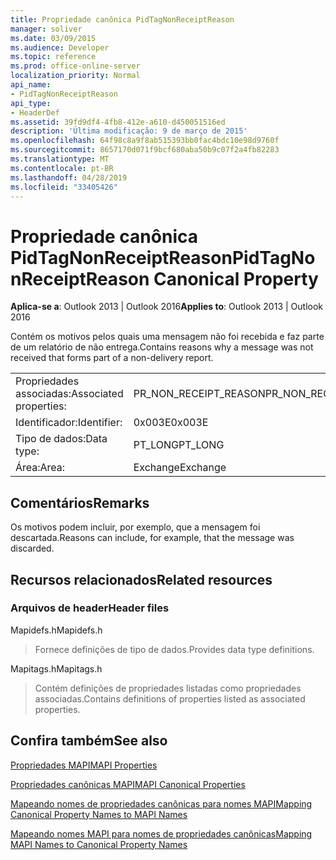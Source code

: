 ```yaml
---
title: Propriedade canônica PidTagNonReceiptReason
manager: soliver
ms.date: 03/09/2015
ms.audience: Developer
ms.topic: reference
ms.prod: office-online-server
localization_priority: Normal
api_name:
- PidTagNonReceiptReason
api_type:
- HeaderDef
ms.assetid: 39fd9df4-4fb8-412e-a610-d450051516ed
description: 'Última modificação: 9 de março de 2015'
ms.openlocfilehash: 64f98c8a9f8ab515393bb0fac4bdc10e98d9760f
ms.sourcegitcommit: 8657170d071f9bcf680aba50b9c07f2a4fb82283
ms.translationtype: MT
ms.contentlocale: pt-BR
ms.lasthandoff: 04/28/2019
ms.locfileid: "33405426"
---
```

# <a name="pidtagnonreceiptreason-canonical-property"></a><span data-ttu-id="c85be-103">Propriedade canônica PidTagNonReceiptReason</span><span class="sxs-lookup"><span data-stu-id="c85be-103">PidTagNonReceiptReason Canonical Property</span></span>

  
  
<span data-ttu-id="c85be-104">**Aplica-se a**: Outlook 2013 | Outlook 2016</span><span class="sxs-lookup"><span data-stu-id="c85be-104">**Applies to**: Outlook 2013 | Outlook 2016</span></span> 
  
<span data-ttu-id="c85be-105">Contém os motivos pelos quais uma mensagem não foi recebida e faz parte de um relatório de não entrega.</span><span class="sxs-lookup"><span data-stu-id="c85be-105">Contains reasons why a message was not received that forms part of a non-delivery report.</span></span>
  
|||
|:-----|:-----|
|<span data-ttu-id="c85be-106">Propriedades associadas:</span><span class="sxs-lookup"><span data-stu-id="c85be-106">Associated properties:</span></span>  <br/> |<span data-ttu-id="c85be-107">PR_NON_RECEIPT_REASON</span><span class="sxs-lookup"><span data-stu-id="c85be-107">PR_NON_RECEIPT_REASON</span></span>  <br/> |
|<span data-ttu-id="c85be-108">Identificador:</span><span class="sxs-lookup"><span data-stu-id="c85be-108">Identifier:</span></span>  <br/> |<span data-ttu-id="c85be-109">0x003E</span><span class="sxs-lookup"><span data-stu-id="c85be-109">0x003E</span></span>  <br/> |
|<span data-ttu-id="c85be-110">Tipo de dados:</span><span class="sxs-lookup"><span data-stu-id="c85be-110">Data type:</span></span>  <br/> |<span data-ttu-id="c85be-111">PT_LONG</span><span class="sxs-lookup"><span data-stu-id="c85be-111">PT_LONG</span></span>  <br/> |
|<span data-ttu-id="c85be-112">Área:</span><span class="sxs-lookup"><span data-stu-id="c85be-112">Area:</span></span>  <br/> |<span data-ttu-id="c85be-113">Exchange</span><span class="sxs-lookup"><span data-stu-id="c85be-113">Exchange</span></span>  <br/> |
   
## <a name="remarks"></a><span data-ttu-id="c85be-114">Comentários</span><span class="sxs-lookup"><span data-stu-id="c85be-114">Remarks</span></span>

<span data-ttu-id="c85be-115">Os motivos podem incluir, por exemplo, que a mensagem foi descartada.</span><span class="sxs-lookup"><span data-stu-id="c85be-115">Reasons can include, for example, that the message was discarded.</span></span>
  
## <a name="related-resources"></a><span data-ttu-id="c85be-116">Recursos relacionados</span><span class="sxs-lookup"><span data-stu-id="c85be-116">Related resources</span></span>

### <a name="header-files"></a><span data-ttu-id="c85be-117">Arquivos de header</span><span class="sxs-lookup"><span data-stu-id="c85be-117">Header files</span></span>

<span data-ttu-id="c85be-118">Mapidefs.h</span><span class="sxs-lookup"><span data-stu-id="c85be-118">Mapidefs.h</span></span>
  
> <span data-ttu-id="c85be-119">Fornece definições de tipo de dados.</span><span class="sxs-lookup"><span data-stu-id="c85be-119">Provides data type definitions.</span></span>
    
<span data-ttu-id="c85be-120">Mapitags.h</span><span class="sxs-lookup"><span data-stu-id="c85be-120">Mapitags.h</span></span>
  
> <span data-ttu-id="c85be-121">Contém definições de propriedades listadas como propriedades associadas.</span><span class="sxs-lookup"><span data-stu-id="c85be-121">Contains definitions of properties listed as associated properties.</span></span>
    
## <a name="see-also"></a><span data-ttu-id="c85be-122">Confira também</span><span class="sxs-lookup"><span data-stu-id="c85be-122">See also</span></span>



[<span data-ttu-id="c85be-123">Propriedades MAPI</span><span class="sxs-lookup"><span data-stu-id="c85be-123">MAPI Properties</span></span>](mapi-properties.md)
  
[<span data-ttu-id="c85be-124">Propriedades canônicas MAPI</span><span class="sxs-lookup"><span data-stu-id="c85be-124">MAPI Canonical Properties</span></span>](mapi-canonical-properties.md)
  
[<span data-ttu-id="c85be-125">Mapeando nomes de propriedades canônicas para nomes MAPI</span><span class="sxs-lookup"><span data-stu-id="c85be-125">Mapping Canonical Property Names to MAPI Names</span></span>](mapping-canonical-property-names-to-mapi-names.md)
  
[<span data-ttu-id="c85be-126">Mapeando nomes MAPI para nomes de propriedades canônicas</span><span class="sxs-lookup"><span data-stu-id="c85be-126">Mapping MAPI Names to Canonical Property Names</span></span>](mapping-mapi-names-to-canonical-property-names.md)

